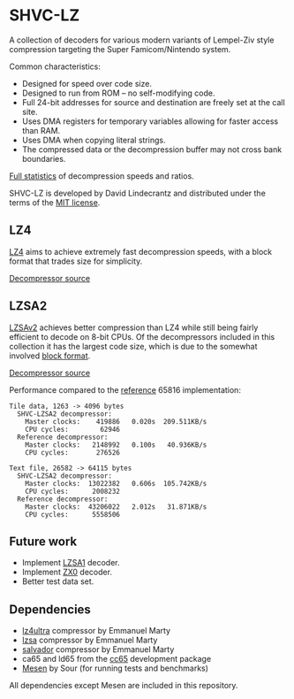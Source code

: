 # SHVC-LZ

A collection of decoders for various modern variants of Lempel-Ziv style compression targeting the Super Famicom/Nintendo system.

Common characteristics:
- Designed for speed over code size.
- Designed to run from ROM – no self-modifying code.
- Full 24-bit addresses for source and destination are freely set at the call site.
- Uses DMA registers for temporary variables allowing for faster access than RAM.
- Uses DMA when copying literal strings.
- The compressed data or the decompression buffer may not cross bank boundaries.

[Full statistics](Statistics.md) of decompression speeds and ratios.

SHVC-LZ is developed by David Lindecrantz and distributed under the terms of the [MIT license](./LICENSE).

## LZ4

[LZ4](https://lz4.org) aims to achieve extremely fast decompression speeds, with a block format that trades size for simplicity.

[Decompressor source](https://github.com/Optiroc/SHVC-LZ/blob/main/src/shvc-lz4.s)

## LZSA2

[LZSAv2](https://github.com/emmanuel-marty/lzsa) achieves better compression than LZ4 while still being fairly efficient to decode on 8-bit CPUs. Of the decompressors included in this collection it has the largest code size, which is due to the somewhat involved [block format](https://github.com/emmanuel-marty/lzsa/blob/master/BlockFormat_LZSA2.md). 

[Decompressor source](https://github.com/Optiroc/SHVC-LZ/blob/main/src/shvc-lzsa2.s)

Performance compared to the [reference](https://github.com/emmanuel-marty/lzsa/blob/master/asm/65816/decompress_v2.asm) 65816 implementation:
```
Tile data, 1263 -> 4096 bytes
  SHVC-LZSA2 decompressor:
    Master clocks:    419886   0.020s  209.511KB/s
    CPU cycles:        62946
  Reference decompressor:
    Master clocks:   2148992   0.100s   40.936KB/s
    CPU cycles:       276526

Text file, 26582 -> 64115 bytes
  SHVC-LZSA2 decompressor:
    Master clocks:  13022382   0.606s  105.742KB/s
    CPU cycles:      2008232
  Reference decompressor:
    Master clocks:  43206022   2.012s   31.871KB/s
    CPU cycles:      5558506
```

## Future work
- Implement [LZSA1](https://github.com/emmanuel-marty/lzsa) decoder.
- Implement [ZX0](https://github.com/einar-saukas/ZX0) decoder.
- Better test data set.

## Dependencies
- [lz4ultra](https://github.com/emmanuel-marty/lz4ultra) compressor by Emmanuel Marty
- [lzsa](https://github.com/emmanuel-marty/lzsa) compressor by Emmanuel Marty
- [salvador](https://github.com/emmanuel-marty/salvador) compressor by Emmanuel Marty
- ca65 and ld65 from the [cc65](https://github.com/cc65/cc65) development package
- [Mesen](https://github.com/SourMesen/Mesen2) by Sour (for running tests and benchmarks)

All dependencies except Mesen are included in this repository.

